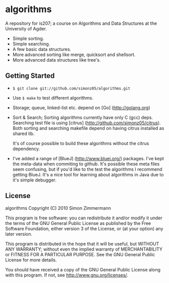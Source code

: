 algorithms
======
A repository for is207; a course on Algorithms and Data Structures
at the University of Agder.

* Simple sorting.
* Simple searching.
* A few basic data structures.
* More advanced sorting like merge, quicksort and shellsort.
* More advanced data structures like tree's.

Getting Started
---------------

*   `$ git clone git://github.com/simonz05/algorithms.git`
*   Use `$ make` to test different algorithms.
*   Storage; queue, linked-list etc. depend on [Go] (http://golang.org)
*   Sort & Search; Sorting algorithms currently have only C (gcc) deps.
    Searching test file is using [citrus] (http://github.com/simonz05/citrus). Both
    sorting and searching makefile depend on having citrus installed as
    shared lib.

    It's of course possible to build these algorithms without the citrus
    dependency.
*   I've added a range of [BlueJ] (http://www.bluej.org/) packages.
    I've kept the meta-data when commiting to github. It's possible these
    meta files seem confusing, but if you'd like to the test the algorithms
    I recommend getting BlueJ. It's a nice tool for learning about algorithms
    in Java due to it's simple debugger.


License
-------
algorithms
Copyright (C) 2010  Simon Zimmermann

This program is free software: you can redistribute it and/or modify
it under the terms of the GNU General Public License as published by
the Free Software Foundation, either version 3 of the License, or
(at your option) any later version.

This program is distributed in the hope that it will be useful,
but WITHOUT ANY WARRANTY; without even the implied warranty of
MERCHANTABILITY or FITNESS FOR A PARTICULAR PURPOSE.  See the
GNU General Public License for more details.

You should have received a copy of the GNU General Public License
along with this program.  If not, see <http://www.gnu.org/licenses/>.
